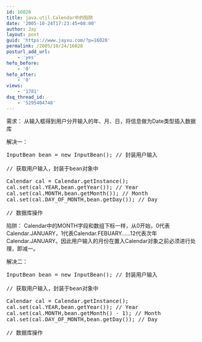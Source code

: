 ```yaml
---
id: 16028
title: java.util.Calendar中的陷阱
date: '2005-10-24T17:23:45+08:00'
author: Jay
layout: post
guid: 'https://www.jayxu.com/?p=16028'
permalink: /2005/10/24/16028
posturl_add_url:
    - 'yes'
hefo_before:
    - '0'
hefo_after:
    - '0'
views:
    - '1781'
dsq_thread_id:
    - '5295404748'
---
```


需求：
从输入框得到用户分开输入的年、月、日，将信息做为Date类型插入数据库

解决一：
<pre lang="java" class="">InputBean bean = new InputBean(); // 封装用户输入

// 获取用户输入，封装于bean对象中

Calendar cal = Calendar.getInstance();
cal.set(cal.YEAR,bean.getYear()); // Year
cal.set(cal.MONTH,bean.getMonth()); // Month
cal.set(cal.DAY_OF_MONTH,bean.getDay()); // Day

// 数据库操作</pre>
陷阱：
Calendar中的MONTH字段和数组下标一样，从0开始，0代表Calendar.JANUARY，1代表Calendar.FEBUARY……12代表次年Calendar.JANUARY。因此用户输入的月份在置入Calendar对象之前必须进行处理，即减一。

解决二：
<pre lang="java">InputBean bean = new InputBean(); // 封装用户输入

// 获取用户输入，封装于bean对象中

Calendar cal = Calendar.getInstance();
cal.set(cal.YEAR,bean.getYear()); // Year
cal.set(cal.MONTH,bean.getMonth() - 1); // Month
cal.set(cal.DAY_OF_MONTH,bean.getDay()); // Day

// 数据库操作</pre>